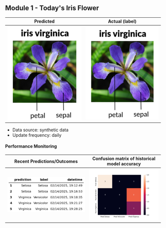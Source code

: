 ## Module 1 - Today's Iris Flower

| Predicted                                                                                                                                | Actual (label)                                                                                                                           |
| ---------------------------------------------------------------------------------------------------------------------------------------- | ---------------------------------------------------------------------------------------------------------------------------------------- |
| ![Iris](https://raw.githubusercontent.com/amulyaprasanth/automated-end-to-end-iris-flower-classfication/gh-pages/assets/latest_iris.png) | ![Iris](https://raw.githubusercontent.com/amulyaprasanth/automated-end-to-end-iris-flower-classfication/gh-pages/assets/actual_iris.png) |

- Data source: synthetic data
- Update frequency: daily

#### Performance Monitoring

| Recent Predictions/Outcomes                                                                                                                          | Confusion matrix of historical model accuracy                                                                                                              |
| ---------------------------------------------------------------------------------------------------------------------------------------------------- | ---------------------------------------------------------------------------------------------------------------------------------------------------------- |
| ![Recent predictions](https://raw.githubusercontent.com/amulyaprasanth/automated-end-to-end-iris-flower-classfication/gh-pages/assets/df_recent.png) | ![Confusion Matrix](https://raw.githubusercontent.com/amulyaprasanth/automated-end-to-end-iris-flower-classfication/gh-pages/assets/confusion_matrix.png) |
